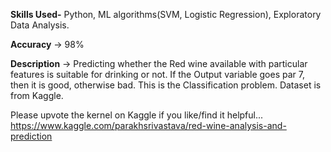 **Skills Used-** Python, ML algorithms(SVM, Logistic Regression), Exploratory Data Analysis.

**Accuracy** -> 98%

**Description** -> Predicting whether the Red wine available with particular features is suitable for drinking or not. If the Output variable goes par 7, then it is good, otherwise bad. This is the Classification problem. Dataset is from Kaggle.

Please upvote the kernel on Kaggle if you like/find it helpful...<br>
https://www.kaggle.com/parakhsrivastava/red-wine-analysis-and-prediction

